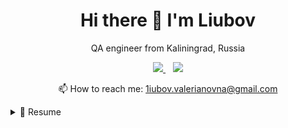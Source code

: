 <!--### CV-->

<h1 align='center'>
  Hi there 👋 I'm Liubov 
</h1>

<p align='center'>
  QA engineer from Kaliningrad, Russia
</p>



<p align='center'>
  
  <a href="https://t.me/the1iubov">
    <img src="https://img.shields.io/badge/Telegram-2CA5E0.svg?&style=for-the-badge&logo=telegram&logoColor=white" />        
  </a>&nbsp;&nbsp
  <a href="https://www.linkedin.com/in/1iubov-sergeeva/">
    <img src="https://img.shields.io/badge/linkedin-%230077B5.svg?&style=for-the-badge&logo=linkedin&logoColor=white" />
  </a>
  
</p>

<!--<p align='center'>
  <a href="#"><img src="https://github-readme-stats.vercel.app/api?username=1iubov&show_icons=true&count_private=true&theme=dark" width="350"></a>
</p> -->

<p align='center'>
  📫 How to reach me: <a href='mailto:1iubov.valerianovna@gmail.com'>1iubov.valerianovna@gmail.com</a>
</p>


<details>
  <summary>📃 Resume</summary>


## Education

**CS50's Introduction to Game Development**\
2023\
**Harvard University** - Cambridge, Massachusetts
<img align="right" src="https://img.shields.io/badge/github-%23121011.svg?style=for-the-badge&logo=github&logoColor=white" />
<img align="right" src="https://img.shields.io/badge/c%23-%23239120.svg?style=for-the-badge&logo=c-sharp&logoColor=white" />
<img align="right" src="https://img.shields.io/badge/lua-%232C2D72.svg?style=for-the-badge&logo=lua&logoColor=white" />
<img align="right" src="https://img.shields.io/badge/unity-%23000000.svg?style=for-the-badge&logo=unity&logoColor=white" />



**Bechelor's Degree in Informatics and Computer Science**\
2012 - 2016\
**Kaliningrad State Technical University** - Kaliningrad, Russia

## Experience

**QA Senior engineer, Team Lead**\
Bars group · Full-time\
2021 - 2022
<img align="right" src="https://img.shields.io/badge/jira-%230A0FFF.svg?style=for-the-badge&logo=jira&logoColor=white" />
<img align="right" src="https://img.shields.io/badge/Postman-FF6C37?style=for-the-badge&logo=postman&logoColor=white" />
<img align="right" src="https://img.shields.io/badge/postgres-%23316192.svg?style=for-the-badge&logo=postgresql&logoColor=white" />

**QA Engineer**\
Tensor.ru - Full-time\
2018 - 2021 
<img align="right" src="https://img.shields.io/badge/postgres-%23316192.svg?style=for-the-badge&logo=postgresql&logoColor=white" />
<img align="right" src="https://img.shields.io/badge/python-3670A0?style=for-the-badge&logo=python&logoColor=ffdd54" />
<img align="right" src="https://img.shields.io/badge/jira-%230A0FFF.svg?style=for-the-badge&logo=jira&logoColor=white" />

**Frontend Web Developer**\
Simple1.ru - Full-time\
2017 - 2018
<img align="right" src="https://img.shields.io/badge/html5-%23E34F26.svg?style=for-the-badge&logo=html5&logoColor=white" />
<img align="right" src="https://img.shields.io/badge/css3-%231572B6.svg?style=for-the-badge&logo=css3&logoColor=white" />
<img align="right" src="https://img.shields.io/badge/javascript-%23323330.svg?style=for-the-badge&logo=javascript&logoColor=%23F7DF1E" />





</details>

<!--
**1iubov/1iubov** is a ✨ _special_ ✨ repository because its `README.md` (this file) appears on your GitHub profile.

Here are some ideas to get you started:

- 🔭 I’m currently working on ...
- 🌱 I’m currently learning ...
- 👯 I’m looking to collaborate on ...
- 🤔 I’m looking for help with ...
- 💬 Ask me about ...
- 📫 How to reach me: ...
- 😄 Pronouns: ...
- ⚡ Fun fact: ...
-->
